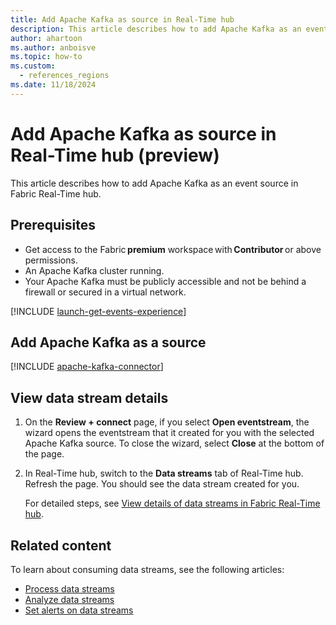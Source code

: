 ```yaml
---
title: Add Apache Kafka as source in Real-Time hub
description: This article describes how to add Apache Kafka as an event source in Fabric Real-Time hub.
author: ahartoon
ms.author: anboisve
ms.topic: how-to
ms.custom:
  - references_regions
ms.date: 11/18/2024
---
```


# Add Apache Kafka as source in Real-Time hub (preview)
This article describes how to add Apache Kafka as an event source in Fabric Real-Time hub. 


## Prerequisites 

- Get access to the Fabric **premium** workspace with **Contributor** or above permissions. 
- An Apache Kafka cluster running. 
- Your Apache Kafka must be publicly accessible and not be behind a firewall or secured in a virtual network.  

[!INCLUDE [launch-get-events-experience](./includes/launch-get-events-experience.md)]

## Add Apache Kafka as a source

[!INCLUDE [apache-kafka-connector](../real-time-intelligence/event-streams/includes/apache-kafka-source-connector.md)]

## View data stream details

1. On the **Review + connect** page, if you select **Open eventstream**, the wizard opens the eventstream that it created for you with the selected Apache Kafka source. To close the wizard, select **Close** at the bottom of the page. 
1. In Real-Time hub, switch to the **Data streams** tab of Real-Time hub. Refresh the page. You should see the data stream created for you.

    For detailed steps, see [View details of data streams in Fabric Real-Time hub](view-data-stream-details.md).
 
## Related content
To learn about consuming data streams, see the following articles:

- [Process data streams](process-data-streams-using-transformations.md)
- [Analyze data streams](analyze-data-streams-using-kql-table-queries.md)
- [Set alerts on data streams](set-alerts-data-streams.md)
